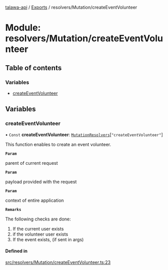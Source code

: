 [talawa-api](../README.md) / [Exports](../modules.md) / resolvers/Mutation/createEventVolunteer

# Module: resolvers/Mutation/createEventVolunteer

## Table of contents

### Variables

- [createEventVolunteer](resolvers_Mutation_createEventVolunteer.md#createeventvolunteer)

## Variables

### createEventVolunteer

• `Const` **createEventVolunteer**: [`MutationResolvers`](types_generatedGraphQLTypes.md#mutationresolvers)[``"createEventVolunteer"``]

This function enables to create an event volunteer.

**`Param`**

parent of current request

**`Param`**

payload provided with the request

**`Param`**

context of entire application

**`Remarks`**

The following checks are done:
1. If the current user exists
2. if the volunteer user exists
3. If the event exists, (if sent in args)

#### Defined in

[src/resolvers/Mutation/createEventVolunteer.ts:23](https://github.com/PalisadoesFoundation/talawa-api/blob/362768f/src/resolvers/Mutation/createEventVolunteer.ts#L23)
